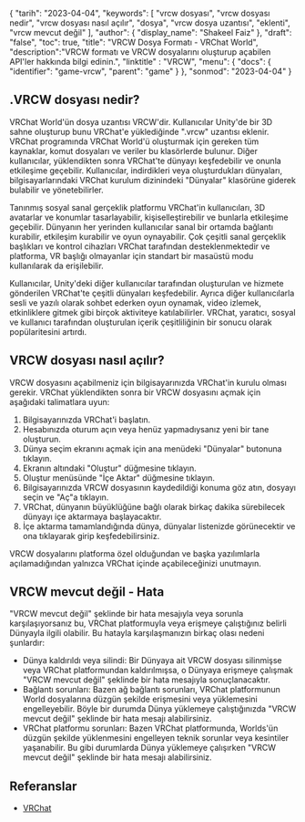{
"tarih": "2023-04-04",
  "keywords": [
"vrcw dosyası",
"vrcw dosyası nedir",
"vrcw dosyası nasıl açılır",
"dosya",
"vrcw dosya uzantısı",
"eklenti",
"vrcw mevcut değil"
],
  "author": {
"display_name": "Shakeel Faiz"
},
"draft": "false",
"toc": true,
"title": "VRCW Dosya Formatı - VRChat World",
  "description":"VRCW formatı ve VRCW dosyalarını oluşturup açabilen API'ler hakkında bilgi edinin.",
"linktitle" : "VRCW",
  "menu": {
    "docs": {
      "identifier": "game-vrcw",
      "parent": "game"
}
},
"sonmod": "2023-04-04"
}

## .VRCW dosyası nedir?

VRChat World'ün dosya uzantısı VRCW'dir. Kullanıcılar Unity'de bir 3D sahne oluşturup bunu VRChat'e yüklediğinde ".vrcw" uzantısı eklenir. VRChat programında VRChat World'ü oluşturmak için gereken tüm kaynaklar, komut dosyaları ve veriler bu klasörlerde bulunur. Diğer kullanıcılar, yüklendikten sonra VRChat'te dünyayı keşfedebilir ve onunla etkileşime geçebilir. Kullanıcılar, indirdikleri veya oluşturdukları dünyaları, bilgisayarlarındaki VRChat kurulum dizinindeki "Dünyalar" klasörüne giderek bulabilir ve yönetebilirler.

Tanınmış sosyal sanal gerçeklik platformu VRChat'in kullanıcıları, 3D avatarlar ve konumlar tasarlayabilir, kişiselleştirebilir ve bunlarla etkileşime geçebilir. Dünyanın her yerinden kullanıcılar sanal bir ortamda bağlantı kurabilir, etkileşim kurabilir ve oyun oynayabilir. Çok çeşitli sanal gerçeklik başlıkları ve kontrol cihazları VRChat tarafından desteklenmektedir ve platforma, VR başlığı olmayanlar için standart bir masaüstü modu kullanılarak da erişilebilir.

Kullanıcılar, Unity'deki diğer kullanıcılar tarafından oluşturulan ve hizmete gönderilen VRChat'te çeşitli dünyaları keşfedebilir. Ayrıca diğer kullanıcılarla sesli ve yazılı olarak sohbet ederken oyun oynamak, video izlemek, etkinliklere gitmek gibi birçok aktiviteye katılabilirler. VRChat, yaratıcı, sosyal ve kullanıcı tarafından oluşturulan içerik çeşitliliğinin bir sonucu olarak popülaritesini artırdı.

## VRCW dosyası nasıl açılır?

VRCW dosyasını açabilmeniz için bilgisayarınızda VRChat'in kurulu olması gerekir. VRChat yüklendikten sonra bir VRCW dosyasını açmak için aşağıdaki talimatlara uyun:

1. Bilgisayarınızda VRChat'i başlatın.
2. Hesabınızda oturum açın veya henüz yapmadıysanız yeni bir tane oluşturun.
3. Dünya seçim ekranını açmak için ana menüdeki "Dünyalar" butonuna tıklayın.
4. Ekranın altındaki "Oluştur" düğmesine tıklayın.
5. Oluştur menüsünde "İçe Aktar" düğmesine tıklayın.
6. Bilgisayarınızda VRCW dosyasının kaydedildiği konuma göz atın, dosyayı seçin ve "Aç"a tıklayın.
7. VRChat, dünyanın büyüklüğüne bağlı olarak birkaç dakika sürebilecek dünyayı içe aktarmaya başlayacaktır.
8. İçe aktarma tamamlandığında dünya, dünyalar listenizde görünecektir ve ona tıklayarak girip keşfedebilirsiniz.

VRCW dosyalarını platforma özel olduğundan ve başka yazılımlarla açılamadığından yalnızca VRChat içinde açabileceğinizi unutmayın.

## VRCW mevcut değil - Hata

"VRCW mevcut değil" şeklinde bir hata mesajıyla veya sorunla karşılaşıyorsanız bu, VRChat platformuyla veya erişmeye çalıştığınız belirli Dünyayla ilgili olabilir. Bu hatayla karşılaşmanızın birkaç olası nedeni şunlardır:

- Dünya kaldırıldı veya silindi: Bir Dünyaya ait VRCW dosyası silinmişse veya VRChat platformundan kaldırılmışsa, o Dünyaya erişmeye çalışmak "VRCW mevcut değil" şeklinde bir hata mesajıyla sonuçlanacaktır.
- Bağlantı sorunları: Bazen ağ bağlantı sorunları, VRChat platformunun World dosyalarına düzgün şekilde erişmesini veya yüklemesini engelleyebilir. Böyle bir durumda Dünya yüklemeye çalıştığınızda "VRCW mevcut değil" şeklinde bir hata mesajı alabilirsiniz.
- VRChat platformu sorunları: Bazen VRChat platformunda, Worlds'ün düzgün şekilde yüklenmesini engelleyen teknik sorunlar veya kesintiler yaşanabilir. Bu gibi durumlarda Dünya yüklemeye çalışırken "VRCW mevcut değil" şeklinde bir hata mesajı alabilirsiniz.

## Referanslar
* [VRChat](https://en.wikipedia.org/wiki/VRChat)

